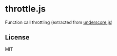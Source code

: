 throttle.js
===

Function call throttling (extracted from [underscore.js](https://github.com/jashkenas/underscore))

License
---

MIT
